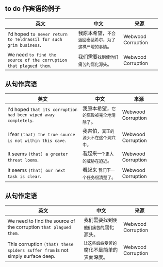 ## to do 作宾语的例子

| 英文                                                         | 中文                                                 | 来源               |
| ------------------------------------------------------------ | ---------------------------------------------------- | ------------------ |
| I'd hoped `to never return to Teldrassil for such grim business`. | 我原本希望，`不会返回泰达希尔，为了这样严峻的事情`。 | Webwood Corruption |
| We need `to find the source of the corruption that plagued them`. | 我们需要`找到使他们痛苦的腐化源头`。                 | Webwood Corruption |



## 从句作宾语

| 英文                                                         | 中文                                   | 来源               |
| ------------------------------------------------------------ | -------------------------------------- | ------------------ |
| I'd hoped `that its corruption had been wiped away completely`. | 我原本希望，`它的腐败被完全地清除了`。 | Webwood Corruption |
| I fear `(that) the true source is not within this cave`.     | 我害怕，`真正的源头不在这个洞穴中`。   | Webwood Corruption |
| It seems `(that) a greater threat looms`.                    | 看起来`一个更大的威胁在迫近`。         | Webwood Corruption |
| It seems `(that) our next task is clear`.                    | 看起来 `我们下一个任务很清楚了`。      | Webwood Corruption |



## 从句作定语

| 英文                                                         | 中文                                       | 来源               |
| ------------------------------------------------------------ | ------------------------------------------ | ------------------ |
| We need to find the source of the corruption `that plagued them`. | 我们需要找到`使他们痛苦的`腐化源头。       | Webwood Corruption |
| This corruption `(that) these spiders suffer from` is not simply surface deep. | `让这些蜘蛛受苦的`腐化不是简单的表面深度。 | Webwood Corruption |